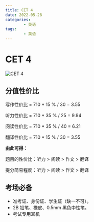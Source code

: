```yaml
---
title: CET 4
date: 2022-05-28
categories:
        - 英语
tags:
        - 英语
---
```


# CET 4

![CET 4](https://gallery.yxzi.xyz/galleries/2022/11/23/CET%204.png)

## 分值性价比

写作性价比 = 710 \* 15 % / 30 = 3.55

听力性价比 = 710 \* 35 % / 25 = 9.94

阅读性价比 = 710 \* 35 % / 40 = 6.21

翻译性价比 = 710 \* 15 % / 30 = 3.55

**由此可得：**

题目的性价比：听力 > 阅读 > 作文 > 翻译

提分简易程度：听力 > 阅读 > 作文 > 翻译

## 考场必备

- 准考证、身份证、学生证（缺一不可）。
- 2B 铅笔、橡皮、0.5mm 黑色中性笔。
- 考试专用耳机
